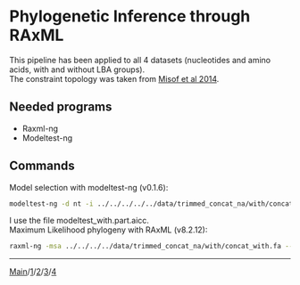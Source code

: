 # Phylogenetic Inference through RAxML
This pipeline has been applied to all 4 datasets (nucleotides and amino acids, with and without LBA groups).  
The constraint topology was taken from [Misof et al 2014](https://www.researchgate.net/profile/Guillem-Ylla/publication/322698687/figure/fig1/AS:614339941761024@1523481464078/Phylogenetic-tree-of-insects-modified-from-Misof-et-al-2014-The-Blattodea-branch.png).  

## Needed programs
- Raxml-ng
- Modeltest-ng

## Commands
Model selection with modeltest-ng (v0.1.6):
```sh
modeltest-ng -d nt -i ../../../../../data/trimmed_concat_na/with/concat_with.fa -q ../../../../../data/trimmed_concat_na/with/partitions.txt -o ./modeltest_with
```
I use the file modeltest_with.part.aicc.  
Maximum Likelihood phylogeny with RAxML (v8.2.12):
```sh
raxml-ng -msa ../../../../data/trimmed_concat_na/with/concat_with.fa --prefix ./phylo_with.tree --all --bs-trees 100 --model ../../modeltest/aa/modeltest_with.part.aicc -tree-constraint ../../../../data/topology_constraint/with_group.tree
```



---
[Main](../README.md)/[1](Data_preparation.md)/[2](Phylogenetic_inference.md)/[3](MCMCtree.md)/[4](Plots.R)
